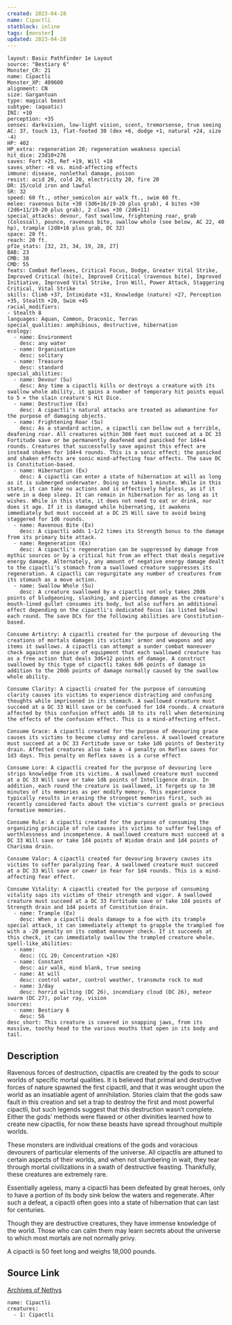 ```yaml
---
created: 2023-04-28
name: Cipactli
statblock: inline
tags: [monster]
updated: 2023-04-28
---
```

```statblock
layout: Basic Pathfinder 1e Layout
source: "Bestiary 6"
Monster_CR: 21
name: Cipactli
Monster_XP: 409600
alignment: CN
size: Gargantuan
type: magical beast
subtype: (aquatic)
INI: +10
perception: +35
senses: darkvision, low-light vision, scent, tremorsense, true seeing
AC: 37, touch 13, flat-footed 30 (dex +6, dodge +1, natural +24, size -4)
HP: 402
HP_extra: regeneration 20; regeneration weakness special
hit_dice: 23d10+276
saves: Fort +25, Ref +19, Will +18
saves_other: +8 vs. mind-affecting effects
immune: disease, nonlethal damage, poison
resist: acid 20, cold 20, electricity 20, fire 20
DR: 15/cold iron and lawful
SR: 32
speed: 60 ft., other_semicolon air walk ft., swim 60 ft.
melee: ravenous bite +30 (3d6+16/19-20 plus grab), 4 bites +30 (2d6+11/19-20 plus grab), 2 claws +30 (2d6+11)
special_attacks: devour, fast swallow, frightening roar, grab (Colossal), pounce, ravenous bite, swallow whole (see below, AC 22, 40 hp), trample (2d8+16 plus grab, DC 32)
space: 20 ft.
reach: 20 ft.
pf1e_stats: [32, 23, 34, 19, 28, 27]
BAB: 23
CMB: 38
CMD: 55
feats: Combat Reflexes, Critical Focus, Dodge, Greater Vital Strike, Improved Critical (bite), Improved Critical (ravenous bite), Improved Initiative, Improved Vital Strike, Iron Will, Power Attack, Staggering Critical, Vital Strike
skills: Climb +37, Intimidate +31, Knowledge (nature) +27, Perception +35, Stealth +20, Swim +45
racial_modifiers:
- Stealth 8
languages: Aquan, Common, Draconic, Terran
special_qualities: amphibious, destructive, hibernation
ecology:
  - name: Environment
    desc: any water
  - name: Organisation
    desc: solitary
  - name: Treasure
    desc: standard
special_abilities:
  - name: Devour (Su)
    desc: Any time a cipactli kills or destroys a creature with its swallow whole ability, it gains a number of temporary hit points equal to 5 × the slain creature's Hit Dice.
  - name: Destructive (Ex)
    desc: A cipactli's natural attacks are treated as adamantine for the purpose of damaging objects.
  - name: Frightening Roar (Su)
    desc: As a standard action, a cipactli can bellow out a terrible, deafening roar. All creatures within 300 feet must succeed at a DC 33 Fortitude save or be permanently deafened and panicked for 1d4+4 rounds. Creatures that successfully save against this effect are instead shaken for 1d4+4 rounds. This is a sonic effect; the panicked and shaken effects are sonic mind-affecting fear effects. The save DC is Constitution-based.
  - name: Hibernation (Ex)
    desc: A cipactli can enter a state of hibernation at will as long as it is submerged underwater. Doing so takes 1 minute. While in this state, it can take no actions and is effectively helpless, as if it were in a deep sleep. It can remain in hibernation for as long as it wishes. While in this state, it does not need to eat or drink, nor does it age. If it is damaged while hibernating, it awakens immediately but must succeed at a DC 25 Will save to avoid being staggered for 1d6 rounds.
  - name: Ravenous Bite (Ex)
    desc: A cipactli adds 1-1/2 times its Strength bonus to the damage from its primary bite attack.
  - name: Regeneration (Ex)
    desc: A cipactli's regeneration can be suppressed by damage from mythic sources or by a critical hit from an effect that deals negative energy damage. Alternately, any amount of negative energy damage dealt to the cipactli's stomach from a swallowed creature suppresses its regeneration. A cipactli can regurgitate any number of creatures from its stomach as a move action.
  - name: Swallow Whole (Su)
    desc: A creature swallowed by a cipactli not only takes 20d6 points of bludgeoning, slashing, and piercing damage as the creature's mouth-lined gullet consumes its body, but also suffers an additional effect depending on the cipactli's dedicated focus (as listed below) each round. The save DCs for the following abilities are Constitution-based. 

Consume Artistry: A cipactli created for the purpose of devouring the creations of mortals damages its victims' armor and weapons and any items it swallows. A cipactli can attempt a sunder combat maneuver check against one piece of equipment that each swallowed creature has as a free action that deals 3d6+12 points of damage. A construct swallowed by this type of cipactli takes 6d6 points of damage in addition to the 20d6 points of damage normally caused by the swallow whole ability. 

Consume Clarity: A cipactli created for the purpose of consuming clarity causes its victims to experience distracting and confusing thoughts while imprisoned in its stomach. A swallowed creature must succeed at a DC 33 Will save or be confused for 1d4 rounds. A creature affected by this confusion effect adds 10 to its roll when determining the effects of the confusion effect. This is a mind-affecting effect. 

Consume Grace: A cipactli created for the purpose of devouring grace causes its victims to become clumsy and careless. A swallowed creature must succeed at a DC 33 Fortitude save or take 1d6 points of Dexterity drain. Affected creatures also take a -4 penalty on Reflex saves for 1d3 days. This penalty on Reflex saves is a curse effect 

Consume Lore: A cipactli created for the purpose of devouring lore strips knowledge from its victims. A swallowed creature must succeed at a DC 33 Will save or take 1d6 points of Intelligence drain. In addition, each round the creature is swallowed, it forgets up to 30 minutes of its memories as per modify memory. This experience typically results in erasing the strongest memories first, such as recently considered facts about the victim's current goals or precious formative memories. 

Consume Rule: A cipactli created for the purpose of consuming the organizing principle of rule causes its victims to suffer feelings of worthlessness and incompetence. A swallowed creature must succeed at a DC 33 Will save or take 1d4 points of Wisdom drain and 1d4 points of Charisma drain. 

Consume Valor: A cipactli created for devouring bravery causes its victims to suffer paralyzing fear. A swallowed creature must succeed at a DC 33 Will save or cower in fear for 1d4 rounds. This is a mind-affecting fear effect. 

Consume Vitality: A cipactli created for the purpose of consuming vitality saps its victims of their strength and vigor. A swallowed creature must succeed at a DC 33 Fortitude save or take 1d4 points of Strength drain and 1d4 points of Constitution drain.
  - name: Trample (Ex)
    desc: When a cipactli deals damage to a foe with its trample special attack, it can immediately attempt to grapple the trampled foe with a -20 penalty on its combat maneuver check. If it succeeds at this check, it can immediately swallow the trampled creature whole.
spell-like_abilities:
  - name:
    desc: (CL 20; Concentration +28)
  - name: Constant
    desc: air walk, mind blank, true seeing
  - name: At will
    desc: control water, control weather, transmute rock to mud
  - name: 3/day
    desc: horrid wilting (DC 26), incendiary cloud (DC 26), meteor swarm (DC 27), polar ray, vision
sources:
  - name: Bestiary 6
    desc: 56
desc_short: This creature is covered in snapping jaws, from its massive, toothy head to the various mouths that open in its body and tail.
```
## Description
Ravenous forces of destruction, cipactlis are created by the gods to scour worlds of specific mortal qualities. It is believed that primal and destructive forces of nature spawned the first cipactli, and that it was wrought upon the world as an insatiable agent of annihilation. Stories claim that the gods saw fault in this creation and set a trap to destroy the first and most powerful cipactli, but such legends suggest that this destruction wasn’t complete. Either the gods’ methods were flawed or other divinities learned how to create new cipactlis, for now these beasts have spread throughout multiple worlds. 

These monsters are individual creations of the gods and voracious devourers of particular elements of the universe. All cipactlis are attuned to certain aspects of their worlds, and when not slumbering in wait, they tear through mortal civilizations in a swath of destructive feasting. Thankfully, these creatures are extremely rare. 

Essentially ageless, many a cipactli has been defeated by great heroes, only to have a portion of its body sink below the waters and regenerate. After such a defeat, a cipactli often goes into a state of hibernation that can last for centuries. 

Though they are destructive creatures, they have immense knowledge of the world. Those who can calm them may learn secrets about the universe to which most mortals are not normally privy. 

A cipactli is 50 feet long and weighs 18,000 pounds.
## Source Link
[Archives of Nethys](https://aonprd.com/MonsterDisplay.aspx?ItemName=Cipactli)
```encounter-table
name: Cipactli
creatures:
  - 1: Cipactli
```
